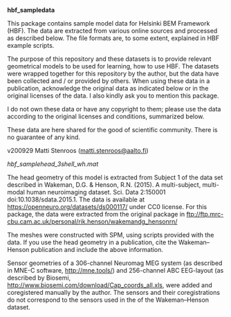 **hbf_sampledata**

This package contains sample model data for Helsinki BEM Framework (HBF).
The data are extracted from various online sources and processed as described below.
The file formats are, to some extent, explained in HBF example scripts.

The purpose of this repository and these datasets is to provide relevant geometrical models to be used for learning, how to use HBF.
The datasets were wrapped together for this repository by the author,
but the data have been collected and / or provided by others. When using these data in a publication,
acknowledge the original data as indicated below or in the original licenses of the data.
I also kindly ask you to mention this package.

I do not own these data or have any copyright to them;
please use the data according to the original licenses and conditions, summarized below.

These data are here shared for the good of scientific community. There is no guarantee of any kind.

v200929 Matti Stenroos (matti.stenroos@aalto.fi)

*hbf_samplehead_3shell_wh.mat*

The head geometry of this model is extracted from Subject 1 of the data set described in
Wakeman, D.G. & Henson, R.N. (2015). A multi-subject, multi-modal human neuroimaging dataset. Sci. Data 2:150001 doi:10.1038/sdata.2015.1.
The data is available at 
https://openneuro.org/datasets/ds000117/
under CC0 license. For this package, the data were extracted from the original package in
ftp://ftp.mrc-cbu.cam.ac.uk/personal/rik.henson/wakemandg_hensonrn/


The meshes were constructed with SPM, using scripts provided with the data. If you use the head geometry in a publication, cite the Wakeman–Henson publication and include the above
information.

Sensor geometries of a 306-channel Neuromag MEG system (as described in MNE-C software, http://mne.tools/) and 256-channel ABC EEG-layout (as described by Biosemi, http://www.biosemi.com/download/Cap_coords_all.xls, were added and coregistered manually by the author. The sensors and their coregistrations do not correspond to the sensors used in the of the Wakeman–Henson dataset.